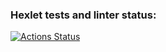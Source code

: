 ### Hexlet tests and linter status:
[![Actions Status](https://github.com/004Dek/ansible-project-76/actions/workflows/hexlet-check.yml/badge.svg)](https://github.com/004Dek/ansible-project-76/actions)